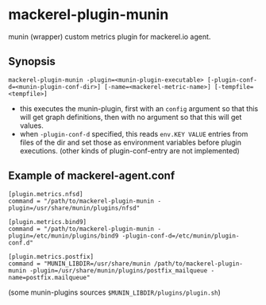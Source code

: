 mackerel-plugin-munin
=======================

munin (wrapper) custom metrics plugin for mackerel.io agent.

## Synopsis

```shell
mackerel-plugin-munin -plugin=<munin-plugin-executable> [-plugin-conf-d=<munin-plugin-conf-dir>] [-name=<mackerel-metric-name>] [-tempfile=<tempfile>]
```

* this executes the munin-plugin, first with an `config` argument so that this will get graph definitions, then with no argument so that this will get values.
* when `-plugin-conf-d` specified, this reads `env.KEY VALUE` entries from files of the dir and set those as environment variables before plugin executions. (other kinds of plugin-conf-entry are not implemented)

## Example of mackerel-agent.conf

```
[plugin.metrics.nfsd]
command = "/path/to/mackerel-plugin-munin -plugin=/usr/share/munin/plugins/nfsd"
```

```
[plugin.metrics.bind9]
command = "/path/to/mackerel-plugin-munin -plugin=/etc/munin/plugins/bind9 -plugin-conf-d=/etc/munin/plugin-conf.d"
```

```
[plugin.metrics.postfix]
command = "MUNIN_LIBDIR=/usr/share/munin /path/to/mackerel-plugin-munin -plugin=/usr/share/munin/plugins/postfix_mailqueue -name=postfix.mailqueue"
```
(some munin-plugins sources `$MUNIN_LIBDIR/plugins/plugin.sh`)

